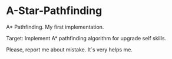 # A-Star-Pathfinding
A* Pathfinding. My first implementation.

Target:
  Implement A* pathfinding algorithm for upgrade self skills.
  
Please, report me about mistake. It`s very helps me.
